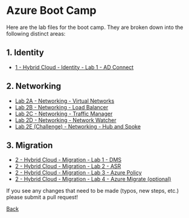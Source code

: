 # Azure Boot Camp

Here are the lab files for the  boot camp.  They are broken down into the following distinct areas:

## 1. Identity
- [1 - Hybrid Cloud - Identity - Lab 1 - AD Connect](01_HybridCloud_IdentityLab01_ADConnect.md)


## 2. Networking
- [Lab 2A - Networking - Virtual Networks](Lab%202A%20-%20Networking%20-%20Virtual%20Networks.md)
- [Lab 2B - Networking - Load Balancer](Lab%202B%20-%20Networking%20-%20Load%20Balancing.md)
- [Lab 2C - Networking - Traffic Manager](Lab%202C%20-%20Networking%20-%20Traffice%20Manager.md)
- [Lab 2D - Networking - Network Watcher](Lab%202D%20-%20Networking%20-%20Network%20Watcher.md)
- [Lab 2E (Challenge) - Networking - Hub and Spoke](Lab%202E%20(Challenge)%20-%20Networking%20-%20Hub%20and%20Spoke.md)


## 3. Migration
- [2 - Hybrid Cloud - Migration - Lab 1 - DMS](02_HybridCloud_Migration_Lab01_DMS.md)
- [2 - Hybrid Cloud - Migration - Lab 2 - ASR](02_HybridCloud_Migration_Lab02_ASR.md)
- [2 - Hybrid Cloud - Migration - Lab 3 - Azure Policy](02_HybridCloud_Migration_Lab03_AzurePolicy.md)
- [2 - Hybrid Cloud - Migration - Lab 4 - Azure Migrate (optional)](02_HybridCloud_Migration_Lab04_AzureMigrate.md)


If you see any changes that need to be made (typos, new steps, etc.) please submit a pull request!


[Back](./)

